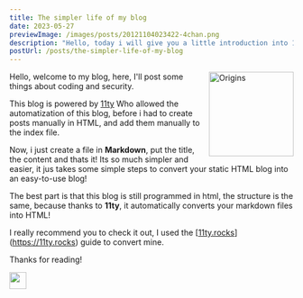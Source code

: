 ```yaml
---
title: The simpler life of my blog
date: 2023-05-27
previewImage: /images/posts/20121104023422-4chan.png
description: "Hello, today i will give you a little introduction into 11ty. "
postUrl: /posts/the-simpler-life-of-my-blog
---
```

<img src="/images/uploads/2023/11ty.png " alt="Origins" height="150px" style="float: right; margin-left: 10px;">





Hello, welcome to my blog, here, I'll post some things about coding and security.

This blog is powered by [11ty](https://11ty.dev) Who allowed the automatization of this blog, before i had  to create posts manually in HTML, and add them manually to the index file.

Now, i just create a file in **Markdown**, put the title, the content and thats it! Its so much simpler and easier, it jus takes some simple steps to convert your static HTML blog into an easy-to-use blog!

The best part is that this blog is still programmed in html, the structure is the same, because thanks to **11ty**, it automatically converts your markdown files into HTML!

I really recommend you to check it out, I used the [[11ty.rocks](11ty.rocks)](https://11ty.rocks) guide to convert mine.

Thanks for reading!

   <img src="/images/Signature.svg" height="30">

```

```




